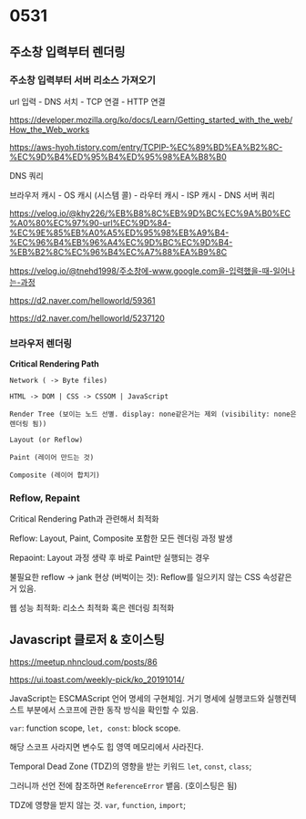 # 0531

## 주소창 입력부터 렌더링

### 주소창 입력부터 서버 리소스 가져오기

url 입력 - DNS 서치 - TCP 연결 - HTTP 연결 

https://developer.mozilla.org/ko/docs/Learn/Getting_started_with_the_web/How_the_Web_works 

https://aws-hyoh.tistory.com/entry/TCPIP-%EC%89%BD%EA%B2%8C-%EC%9D%B4%ED%95%B4%ED%95%98%EA%B8%B0

DNS 쿼리 

브라우저 캐시 - OS 캐시 (시스템 콜) - 라우터 캐시 - ISP 캐시 - DNS 서버 쿼리 

https://velog.io/@khy226/%EB%B8%8C%EB%9D%BC%EC%9A%B0%EC%A0%80%EC%97%90-url%EC%9D%84-%EC%9E%85%EB%A0%A5%ED%95%98%EB%A9%B4-%EC%96%B4%EB%96%A4%EC%9D%BC%EC%9D%B4-%EB%B2%8C%EC%96%B4%EC%A7%88%EA%B9%8C


https://velog.io/@tnehd1998/주소창에-www.google.com을-입력했을-때-일어나는-과정

https://d2.naver.com/helloworld/59361

https://d2.naver.com/helloworld/5237120


### 브라우저 렌더링

<b>Critical Rendering Path</b>

```
Network ( -> Byte files)

HTML -> DOM | CSS -> CSSOM | JavaScript

Render Tree (보이는 노드 선별. display: none같은거는 제외 (visibility: none은 렌더링 됨))

Layout (or Reflow)

Paint (레이어 만드는 것)

Composite (레이어 합치기)

```


### Reflow, Repaint

Critical Rendering Path과 관련해서 최적화 

Reflow: Layout, Paint, Composite 포함한 모든 렌더링 과정 발생

Repaoint: Layout 과정 생략 후 바로 Paint만 실행되는 경우 

불필요한 reflow -> jank 현상 (버벅이는 것): Reflow를 일으키지 않는 CSS 속성같은거 있음. 

웹 성능 최적화: 리소스 최적화 혹은 렌더링 최적화



## Javascript 클로저 & 호이스팅 

https://meetup.nhncloud.com/posts/86

https://ui.toast.com/weekly-pick/ko_20191014/

JavaScript는 ESCMAScript 언어 명세의 구현체임. 거기 명세에 실행코드와 실행컨텍스트 부분에서 스코프에 관한 동작 방식을 확인할 수 있음. 

`var`: function scope, `let, const`: block scope. 

해당 스코프 사라지면 변수도 힙 영역 메모리에서 사라진다. 


Temporal Dead Zone (TDZ)의 영향을 받는 키워드 `let`, `const`, `class`;

그러니까 선언 전에 참조하면 `ReferenceError` 뱉음. (호이스팅은 됨)

TDZ에 영향을 받지 않는 것. `var`, `function`, `import`;



